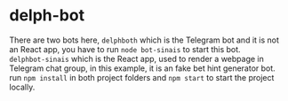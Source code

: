# delph-bot

There are two bots here, ```delphboth``` which is the Telegram bot and it is not an React app, you have to run ```node bot-sinais``` to start this bot.             
```delphbot-sinais``` which is the React app, used to render a webpage in Telegram chat group, in this example, it is an fake bet hint generator bot.                                                                                                                                                                                                                                                                                   
run ```npm install``` in both project folders and ```npm start``` to start the project locally.
